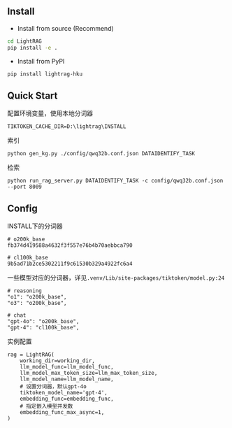 ## Install

* Install from source (Recommend)

```bash
cd LightRAG
pip install -e .
```

* Install from PyPI

```bash
pip install lightrag-hku
```

## Quick Start

配置环境变量，使用本地分词器
```
TIKTOKEN_CACHE_DIR=D:\lightrag\INSTALL
```

索引
```
python gen_kg.py ./config/qwq32b.conf.json DATAIDENTIFY_TASK
```

检索
```
python run_rag_server.py DATAIDENTIFY_TASK -c config/qwq32b.conf.json --port 8009
```

## Config

INSTALL下的分词器
```
# o200k_base
fb374d419588a4632f3f557e76b4b70aebbca790

# cl100k_base
9b5ad71b2ce5302211f9c61530b329a4922fc6a4
```

一些模型对应的分词器，详见`.venv/Lib/site-packages/tiktoken/model.py:24`
```
# reasoning
"o1": "o200k_base",
"o3": "o200k_base",

# chat
"gpt-4o": "o200k_base",
"gpt-4": "cl100k_base",
```

实例配置
```
rag = LightRAG(
    working_dir=working_dir,
    llm_model_func=llm_model_func,
    llm_model_max_token_size=llm_max_token_size,
    llm_model_name=llm_model_name,
    # 设置分词器，默认gpt-4o
    tiktoken_model_name='gpt-4',
    embedding_func=embedding_func,
    # 指定嵌入模型并发数
    embedding_func_max_async=1,
)
```
